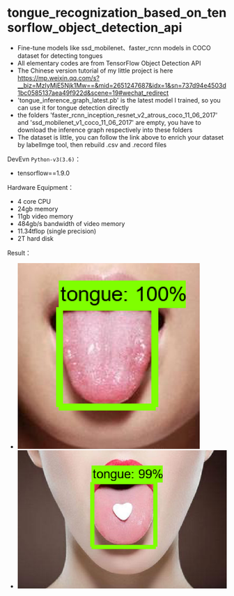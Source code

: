 # tongue_recognization_based_on_tensorflow_object_detection_api
 - Fine-tune models like ssd_mobilenet、faster_rcnn models in COCO dataset for detecting tongues
 - All elementary codes are from TensorFlow Object Detection API
 - The Chinese version tutorial of my little project is here https://mp.weixin.qq.com/s?__biz=MzIyMjE5Njk1Mw==&mid=2651247687&idx=1&sn=737d94e4503d1bc0585137aea49f922d&scene=19#wechat_redirect
 - 'tongue_inference_graph_latest.pb' is the latest model I trained, so you can use it for tongue detection directly
 - the folders 'faster_rcnn_inception_resnet_v2_atrous_coco_11_06_2017' and 'ssd_mobilenet_v1_coco_11_06_2017' are empty, you have
   to download the inference graph respectively into these folders 
 - The dataset is little, you can follow the link above to enrich your dataset by labelImge tool, then rebuild .csv and .record files
 
DevEvn `Python-v3(3.6)`：

 - tensorflow==1.9.0

Hardware Equipment：
 - 4 core CPU
 - 24gb memory
 - 11gb video memory
 - 484gb/s bandwidth of video memory 
 - 11.34tflop (single precision)
 - 2T hard disk

Result：
  - ![image](https://github.com/DemonDamon/tongue_recognization/blob/master/test_tongue_1.png)
  - ![image](https://github.com/DemonDamon/tongue_recognization/blob/master/test_tongue_2.png)

